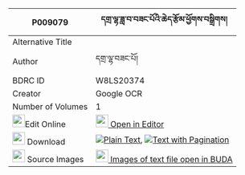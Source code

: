 |P009079|དགྲ་ལྷ་ཟླ་བ་བཟང་པོའི་ཆེད་རྩོམ་ཕྱོགས་བསྒྲིགས། 
| --- | --- 
|Alternative Title |
|Author| དགྲ་ལྷ་བཟང་པོ།
|BDRC ID | W8LS20374
|Creator | Google OCR
|Number of Volumes| 1
|<img width="25" src="https://img.icons8.com/color/25/000000/edit-property.png">Edit Online| [<img width="25" src="https://avatars.githubusercontent.com/u/45091458?s=200&v=4"> Open in Editor](http://editor.openpecha.org/P009079)
|<img width="25" src="https://img.icons8.com/fluent/48/000000/download-2.png"/>  Download | [![](https://img.icons8.com/color/20/000000/txt.png)Plain Text](https://github.com/Openpecha/P009079/releases/download/v1/dralha_dawa_zangpo_i_che_tsom__plain_P009079.zip), [![](https://img.icons8.com/color/20/000000/txt.png)Text with Pagination](https://github.com/Openpecha/P009079/releases/download/v1/dralha_dawa_zangpo_i_che_tsom__pages_P009079.zip)
|<img width="25" src="https://img.icons8.com/plasticine/100/000000/pictures-folder.png"/>  Source Images | [<img width="25" src="https://library.bdrc.io/icons/BUDA-small.svg"> Images of text file open in BUDA](https://library.bdrc.io/show/bdr:W8LS20374)